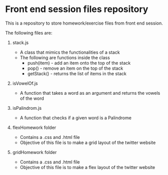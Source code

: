 # Front end session files repository
This is a repository to store homework/exercise files from front end session.

The following files are:
1. stack.js
   - A class that mimics the functionalities of a stack
   - The following are functions inside the class
      - push(item) - add an item onto the top of the stack
      - pop() -  remove an item on the top of the stack
      - getStack() - returns the list of items in the stack

2. isVowelOf.js
   - A function that takes a word as an argument and returns the vowels of the word

3. isPalindrom.js
   - A function that checks if a given word is a Palindrome

4. flexHomework folder
   - Contains a .css and .html file
   - Objective of this file is to make a grid layout of the twitter website

5. gridHomework folder
   - Contains a .css and .html file
   - Objective of this file is to make a flex layout of the twitter website